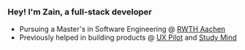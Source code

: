 ### Hey! I'm Zain, a full-stack developer

- Pursuing a Master's in Software Engineering @ [RWTH Aachen](https://www.rwth-aachen.de)
- Previously helped in building products @ [UX Pilot](https://uxpilot.com) and [Study Mind](https://ai.studymind.co.uk/)

